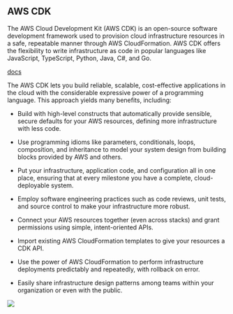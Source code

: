 ## AWS CDK
The AWS Cloud Development Kit (AWS CDK) is an open-source software development framework used to provision cloud infrastructure resources in a safe, repeatable manner through AWS CloudFormation. AWS CDK offers the flexibility to write infrastructure as code in popular languages like JavaScript, TypeScript, Python, Java, C#, and Go.


[docs](https://docs.aws.amazon.com/cdk/)

The AWS CDK lets you build reliable, scalable, cost-effective applications in the cloud with the considerable expressive power of a programming language. This approach yields many benefits, including:

- Build with high-level constructs that automatically provide sensible, secure defaults for your AWS resources, defining more infrastructure with less code.

- Use programming idioms like parameters, conditionals, loops, composition, and inheritance to model your system design from building blocks provided by AWS and others.

- Put your infrastructure, application code, and configuration all in one place, ensuring that at every milestone you have a complete, cloud-deployable system.

- Employ software engineering practices such as code reviews, unit tests, and source control to make your infrastructure more robust.

- Connect your AWS resources together (even across stacks) and grant permissions using simple, intent-oriented APIs.

- Import existing AWS CloudFormation templates to give your resources a CDK API.

- Use the power of AWS CloudFormation to perform infrastructure deployments predictably and repeatedly, with rollback on error.

- Easily share infrastructure design patterns among teams within your organization or even with the public.

![](https://docs.aws.amazon.com/images/cdk/v2/guide/images/AppStacks.png)
